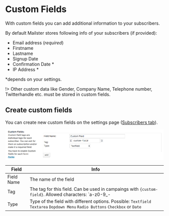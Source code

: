# Custom Fields

With custom fields you can add additional information to your subscribers.

By default Mailster stores following info of your subscribers (if provided):

* Email address (_required_)
* Firstname
* Lastname
* Signup Date
* Confirmation Date *
* IP Address *


*depends on your settings.

!> Other custom data like Gender, Company Name, Telephone number, Twitterhandle etc. must be stored in custom fields.

## Create custom fields

You can create new custom fields on the settings page ([Subscribers tab](/settings-subscribers)).

![Subscriber Details](assets/custom-field.png)

Field | Info
--- | ---
Field Name | The name of the field
Tag | The tag for this field. Can be used in campaings with `{custom-field}`. Allowed characters: `a-z0-9_-
Type | Type of the field with different options. Possible: `Textfield` `Textarea` `Dopdown Menu` `Radio Buttons` `Checkbox` or `Date`
